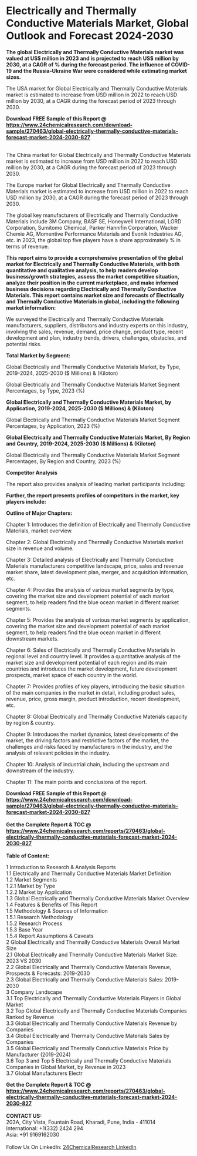 <h1>Electrically and Thermally Conductive Materials Market, Global Outlook and Forecast 2024-2030</h1><p><strong>The global Electrically and Thermally Conductive Materials market was valued at US$ million in 2023 and is projected to reach US$ million by 2030, at a CAGR of % during the forecast period. The influence of COVID-19 and the Russia-Ukraine War were considered while estimating market sizes.</strong></p><p>
</p><p>The USA market for Global Electrically and Thermally Conductive Materials market is estimated to increase from USD million in 2022 to reach USD million by 2030, at a CAGR during the forecast period of 2023 through 2030.</p><div><b>Download FREE Sample of this Report @ 
            <a href="https://www.24chemicalresearch.com/download-sample/270463/global-electrically-thermally-conductive-materials-forecast-market-2024-2030-827">
            https://www.24chemicalresearch.com/download-sample/270463/global-electrically-thermally-conductive-materials-forecast-market-2024-2030-827</a></b></div><br><p>
</p><p>The China market for Global Electrically and Thermally Conductive Materials market is estimated to increase from USD million in 2022 to reach USD million by 2030, at a CAGR during the forecast period of 2023 through 2030.</p><p>
</p><p>The Europe market for Global Electrically and Thermally Conductive Materials market is estimated to increase from USD million in 2022 to reach USD million by 2030, at a CAGR during the forecast period of 2023 through 2030.</p><p>
The global key manufacturers of Electrically and Thermally Conductive Materials include 3M Company, BASF SE, Honeywell International, LORD Corporation, Sumitomo Chemical, Parker Hannifin Corporation, Wacker Chemie AG, Momentive Performance Materials and Evonik Industries AG, etc. in 2023, the global top five players have a share approximately % in terms of revenue.</p><p>
<strong>This report aims to provide a comprehensive presentation of the global market for Electrically and Thermally Conductive Materials, with both quantitative and qualitative analysis, to help readers develop business/growth strategies, assess the market competitive situation, analyze their position in the current marketplace, and make informed business decisions regarding Electrically and Thermally Conductive Materials. This report contains market size and forecasts of Electrically and Thermally Conductive Materials in global, including the following market information:</strong></p><p>
</p><p>
</p><p>We surveyed the Electrically and Thermally Conductive Materials manufacturers, suppliers, distributors and industry experts on this industry, involving the sales, revenue, demand, price change, product type, recent development and plan, industry trends, drivers, challenges, obstacles, and potential risks.</p><p>
<strong>Total Market by Segment:</strong></p><p>
Global Electrically and Thermally Conductive Materials Market, by Type, 2019-2024, 2025-2030 ($ Millions) &amp; (Kiloton)</p><p>
Global Electrically and Thermally Conductive Materials Market Segment Percentages, by Type, 2023 (%)</p><p>
</p><p>
</p><p><strong>Global Electrically and Thermally Conductive Materials Market, by Application, 2019-2024, 2025-2030 ($ Millions) &amp; (Kiloton)</strong></p><p>
Global Electrically and Thermally Conductive Materials Market Segment Percentages, by Application, 2023 (%)</p><p>
</p><p>
</p><p><strong>Global Electrically and Thermally Conductive Materials Market, By Region and Country, 2019-2024, 2025-2030 ($ Millions) &amp; (Kiloton)</strong></p><p>
Global Electrically and Thermally Conductive Materials Market Segment Percentages, By Region and Country, 2023 (%)</p><p>
</p><p>
</p><p><strong>Competitor Analysis</strong></p><p>
The report also provides analysis of leading market participants including:</p><p>
</p><p>
</p><p><strong>Further, the report presents profiles of competitors in the market, key players include:</strong></p><p>
</p><p>
</p><p><strong>Outline of Major Chapters:</strong></p><p>
Chapter 1: Introduces the definition of Electrically and Thermally Conductive Materials, market overview.</p><p>
Chapter 2: Global Electrically and Thermally Conductive Materials market size in revenue and volume.</p><p>
Chapter 3: Detailed analysis of Electrically and Thermally Conductive Materials manufacturers competitive landscape, price, sales and revenue market share, latest development plan, merger, and acquisition information, etc.</p><p>
Chapter 4: Provides the analysis of various market segments by type, covering the market size and development potential of each market segment, to help readers find the blue ocean market in different market segments.</p><p>
Chapter 5: Provides the analysis of various market segments by application, covering the market size and development potential of each market segment, to help readers find the blue ocean market in different downstream markets.</p><p>
Chapter 6: Sales of Electrically and Thermally Conductive Materials in regional level and country level. It provides a quantitative analysis of the market size and development potential of each region and its main countries and introduces the market development, future development prospects, market space of each country in the world.</p><p>
Chapter 7: Provides profiles of key players, introducing the basic situation of the main companies in the market in detail, including product sales, revenue, price, gross margin, product introduction, recent development, etc.</p><p>
Chapter 8: Global Electrically and Thermally Conductive Materials capacity by region &amp; country.</p><p>
Chapter 9: Introduces the market dynamics, latest developments of the market, the driving factors and restrictive factors of the market, the challenges and risks faced by manufacturers in the industry, and the analysis of relevant policies in the industry.</p><p>
Chapter 10: Analysis of industrial chain, including the upstream and downstream of the industry.</p><p>
Chapter 11: The main points and conclusions of the report.</p><div><b>Download FREE Sample of this Report @ 
            <a href="https://www.24chemicalresearch.com/download-sample/270463/global-electrically-thermally-conductive-materials-forecast-market-2024-2030-827">
            https://www.24chemicalresearch.com/download-sample/270463/global-electrically-thermally-conductive-materials-forecast-market-2024-2030-827</a></b></div><br><div><b>Get the Complete Report & TOC @ 
            <a href="https://www.24chemicalresearch.com/reports/270463/global-electrically-thermally-conductive-materials-forecast-market-2024-2030-827">
            https://www.24chemicalresearch.com/reports/270463/global-electrically-thermally-conductive-materials-forecast-market-2024-2030-827</a></b></div><br>
            <b>Table of Content:</b><p>1 Introduction to Research & Analysis Reports<br />
    1.1 Electrically and Thermally Conductive Materials Market Definition<br />
    1.2 Market Segments<br />
        1.2.1 Market by Type<br />
        1.2.2 Market by Application<br />
    1.3 Global Electrically and Thermally Conductive Materials Market Overview<br />
    1.4 Features & Benefits of This Report<br />
    1.5 Methodology & Sources of Information<br />
        1.5.1 Research Methodology<br />
        1.5.2 Research Process<br />
        1.5.3 Base Year<br />
        1.5.4 Report Assumptions & Caveats<br />
2 Global Electrically and Thermally Conductive Materials Overall Market Size<br />
    2.1 Global Electrically and Thermally Conductive Materials Market Size: 2023 VS 2030<br />
    2.2 Global Electrically and Thermally Conductive Materials Revenue, Prospects & Forecasts: 2019-2030<br />
    2.3 Global Electrically and Thermally Conductive Materials Sales: 2019-2030<br />
3 Company Landscape<br />
    3.1 Top Electrically and Thermally Conductive Materials Players in Global Market<br />
    3.2 Top Global Electrically and Thermally Conductive Materials Companies Ranked by Revenue<br />
    3.3 Global Electrically and Thermally Conductive Materials Revenue by Companies<br />
    3.4 Global Electrically and Thermally Conductive Materials Sales by Companies<br />
    3.5 Global Electrically and Thermally Conductive Materials Price by Manufacturer (2019-2024)<br />
    3.6 Top 3 and Top 5 Electrically and Thermally Conductive Materials Companies in Global Market, by Revenue in 2023<br />
    3.7 Global Manufacturers Electr</p><div><b>Get the Complete Report & TOC @ 
            <a href="https://www.24chemicalresearch.com/reports/270463/global-electrically-thermally-conductive-materials-forecast-market-2024-2030-827">
            https://www.24chemicalresearch.com/reports/270463/global-electrically-thermally-conductive-materials-forecast-market-2024-2030-827</a></b></div><br><b>CONTACT US:</b><br>
            203A, City Vista, Fountain Road, Kharadi, Pune, India - 411014<br>
            International: +1(332) 2424 294<br>
            Asia: +91 9169162030 <br><br>
            Follow Us On LinkedIn: <a href="https://www.linkedin.com/company/24chemicalresearch/">24ChemicalResearch LinkedIn</a>
